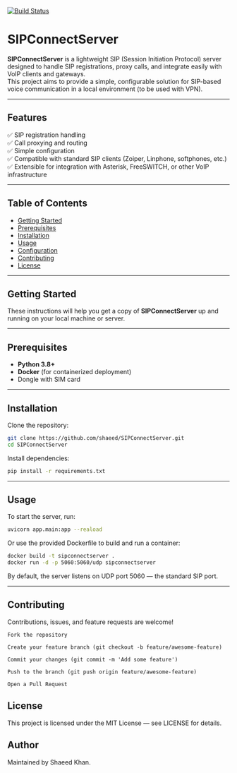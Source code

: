 [![Build Status](https://github.com/shaeed/SIPConnectServer/actions/workflows/python-app.yml/badge.svg)](https://github.com/shaeed/SIPConnectServer/actions/workflows/python-app.yml)

# SIPConnectServer

**SIPConnectServer** is a lightweight SIP (Session Initiation Protocol) server designed to handle SIP registrations, proxy calls, and integrate easily with VoIP clients and gateways.  
This project aims to provide a simple, configurable solution for SIP-based voice communication in a local environment (to be used with VPN).

---

## Features

✅ SIP registration handling  
✅ Call proxying and routing  
✅ Simple configuration  
✅ Compatible with standard SIP clients (Zoiper, Linphone, softphones, etc.)  
✅ Extensible for integration with Asterisk, FreeSWITCH, or other VoIP infrastructure

---

## Table of Contents

- [Getting Started](#getting-started)
- [Prerequisites](#prerequisites)
- [Installation](#installation)
- [Usage](#usage)
- [Configuration](#configuration)
- [Contributing](#contributing)
- [License](#license)

---

## Getting Started

These instructions will help you get a copy of **SIPConnectServer** up and running on your local machine or server.

---

## Prerequisites

- **Python 3.8+**
- **Docker** (for containerized deployment)
- Dongle with SIM card

---

## Installation

Clone the repository:

```bash
git clone https://github.com/shaeed/SIPConnectServer.git
cd SIPConnectServer
```
Install dependencies:
```bash
pip install -r requirements.txt
```
---

## Usage

To start the server, run:

```bash
uvicorn app.main:app --reaload
```
Or use the provided Dockerfile to build and run a container:

```bash
docker build -t sipconnectserver .
docker run -d -p 5060:5060/udp sipconnectserver
```
By default, the server listens on UDP port 5060 — the standard SIP port.

---

## Contributing

Contributions, issues, and feature requests are welcome!

    Fork the repository

    Create your feature branch (git checkout -b feature/awesome-feature)

    Commit your changes (git commit -m 'Add some feature')

    Push to the branch (git push origin feature/awesome-feature)

    Open a Pull Request

## License

This project is licensed under the MIT License — see LICENSE for details.

## Author

Maintained by Shaeed Khan.

